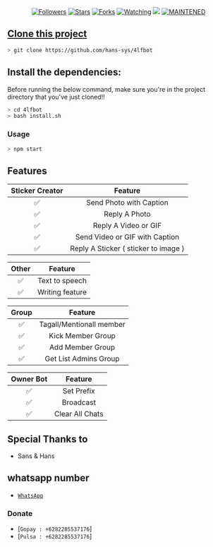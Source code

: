 
<p align="center">
<a href="https://github.com/hans-sys/followers"><img title="Followers" src="https://img.shields.io/github/followers/affisjunianto?color=blue&style=flat-square"></a>
<a href="https://github.com/hans-sys/4lfbot/stargazers/"><img title="Stars" src="https://img.shields.io/github/stars/affisjunianto/botwasapv5?color=red&style=flat-square"></a>
<a href="https://github.com/hans-sys/4lfbot/network/members"><img title="Forks" src="http://img.shields.io/github/forks/affisjunianto/botwasapv5?color=red&style=flat-square"></a>
<a href="https://github.com/hans-sys/4lfbot/watchers"><img title="Watching" src="https://img.shields.io/github/watchers/affisjunianto/botwasapv5?label=Watchers&color=blue&style=flat-square"></a>
<a href="https://hits.seeyoufarm.com"><img src="https://hits.seeyoufarm.com/api/count/incr/badge.svg?url=https%3A%2F%2Fgithub.com%2Faffisjunianto%2Fbotwasapv5&count_bg=%2379C83D&title_bg=%23555555&icon=&icon_color=%23E7E7E7&title=Support&edge_flat=false"/></a>
<a href="#"><img title="MAINTENED" src="https://img.shields.io/badge/MAINTENED-YES-blue.svg"</a>
</p>

## Clone this project

```bash
> git clone https://github.com/hans-sys/4lfbot
```

## Install the dependencies:
Before running the below command, make sure you're in the project directory that
you've just cloned!!

```bash
> cd 4lfbot
> bash install.sh
```

### Usage
```bash
> npm start
```

## Features

| Sticker Creator |                Feature           |
| :-----------: | :--------------------------------: |
|       ✅       | Send Photo with Caption          |
|       ✅       | Reply A Photo                    |
|       ✅       | Reply A Video or GIF             |
|       ✅       | Send Video or GIF with Caption   |
|       ✅       | Reply A Sticker ( sticker to image ) |

| Other  |                     Feature                     |
| :------------: | :---------------------------------------------: |
|       ✅        |   Text to speech                |
|       ✅        |   Writing feature 				|

| Group  |                     Feature               |
| :-----------: | :--------------------------------: |
|       ✅        |   Tagall/Mentionall member       |
|       ✅        |   Kick Member Group	             |
|       ✅        |   Add Member Group	             |
|       ✅        |   Get List Admins Group          |

| Owner Bot  |                     Feature           |
| :-----------: | :--------------------------------: |
|       ✅        |   Set Prefix                     |
|       ✅        |   Broadcast                      |
|       ✅        |   Clear All Chats                |

## Special Thanks to
* Sans & Hans

## whatsapp number
* [`WhatsApp`](wa.me/6282285537176)
### Donate
* [`Gopay : +6282285537176`]
* [`Pulsa : +6282285537176`]
